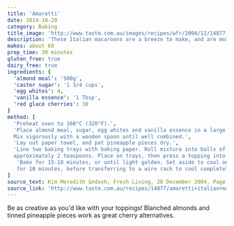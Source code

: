 ```yaml
---
title: 'Amaretti'
date: 2014-10-20
category: Baking
title_image: 'http://www.taste.com.au/images/recipes/wfr/2004/12/14877_l.jpg'
description: 'These Italian macaroons are a breeze to make, and are more filling than average cookie.'
makes: about 60
prep_time: 30 minutes
gluten_free: true
dairy_free: true
ingredients: {
  'almond meal': '500g',
  'caster sugar': '1 3/4 cups',
  'egg whites': 4,
  'vanilla essence': '1 Tbsp',
  'red glacé cherries': 30
}
method: [
  'Preheat oven to 160°C (320°F).',
  'Place almond meal, sugar, egg whites and vanilla essence in a large bowl.
  Mix vigorously with a wooden spoon until well combined.',
  'Lay out paper towel, and pat pineapple pieces dry.',
  'Line two baking trays with baking paper. Roll mixture into balls of
  approximately 2 teaspoons. Place on trays, then press a topping into each.',
   'Bake for 15-18 minutes, or until light golden. Set aside to cool on trays
   for 10 minutes, before transferring to a wire rack to cool completely.'
]
source_text: Kim Meredith &ndash; Fresh Living, 20 December 2004, Page 46
source_link: 'http://www.taste.com.au/recipes/14877/amaretti+italian+macaroons'
---
```

Be as creative as you'd like with your toppings! Blanched almonds and
tinned pineapple pieces work as great cherry alternatives.
